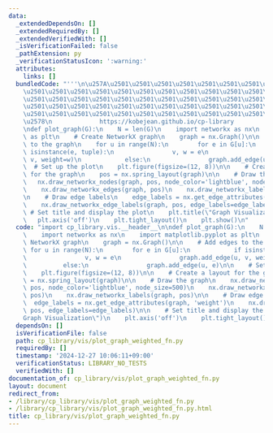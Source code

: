 ```yaml
---
data:
  _extendedDependsOn: []
  _extendedRequiredBy: []
  _extendedVerifiedWith: []
  _isVerificationFailed: false
  _pathExtension: py
  _verificationStatusIcon: ':warning:'
  attributes:
    links: []
  bundledCode: "'''\n\u257A\u2501\u2501\u2501\u2501\u2501\u2501\u2501\u2501\u2501\u2501\
    \u2501\u2501\u2501\u2501\u2501\u2501\u2501\u2501\u2501\u2501\u2501\u2501\u2501\
    \u2501\u2501\u2501\u2501\u2501\u2501\u2501\u2501\u2501\u2501\u2501\u2501\u2501\
    \u2501\u2501\u2501\u2501\u2501\u2501\u2501\u2501\u2501\u2501\u2501\u2501\u2501\
    \u2501\u2501\u2501\u2501\u2501\u2501\u2501\u2501\u2501\u2501\u2501\u2501\u2501\
    \u2578\n             https://kobejean.github.io/cp-library               \n'''\n\
    \ndef plot_graph(G):\n    N = len(G)\n    import networkx as nx\n    import matplotlib.pyplot\
    \ as plt\n    # Create NetworkX graph\n    graph = nx.Graph()\n\n    # Add edges\
    \ to the graph\n    for u in range(N):\n        for e in G[u]:\n            if\
    \ isinstance(e, tuple):\n                v, w = e\n                graph.add_edge(u,\
    \ v, weight=w)\n            else:\n                graph.add_edge(u, e)\n\n  \
    \  # Set up the plot\n    plt.figure(figsize=(12, 8))\n\n    # Create a layout\
    \ for the graph\n    pos = nx.spring_layout(graph)\n\n    # Draw the graph\n \
    \   nx.draw_networkx_nodes(graph, pos, node_color='lightblue', node_size=500)\n\
    \    nx.draw_networkx_edges(graph, pos)\n    nx.draw_networkx_labels(graph, pos)\n\
    \n    # Draw edge labels\n    edge_labels = nx.get_edge_attributes(graph, 'weight')\n\
    \    nx.draw_networkx_edge_labels(graph, pos, edge_labels=edge_labels)\n\n   \
    \ # Set title and display the plot\n    plt.title(\"Graph Visualization\")\n \
    \   plt.axis('off')\n    plt.tight_layout()\n    plt.show()\n"
  code: "import cp_library.vis.__header__\n\ndef plot_graph(G):\n    N = len(G)\n\
    \    import networkx as nx\n    import matplotlib.pyplot as plt\n    # Create\
    \ NetworkX graph\n    graph = nx.Graph()\n\n    # Add edges to the graph\n   \
    \ for u in range(N):\n        for e in G[u]:\n            if isinstance(e, tuple):\n\
    \                v, w = e\n                graph.add_edge(u, v, weight=w)\n  \
    \          else:\n                graph.add_edge(u, e)\n\n    # Set up the plot\n\
    \    plt.figure(figsize=(12, 8))\n\n    # Create a layout for the graph\n    pos\
    \ = nx.spring_layout(graph)\n\n    # Draw the graph\n    nx.draw_networkx_nodes(graph,\
    \ pos, node_color='lightblue', node_size=500)\n    nx.draw_networkx_edges(graph,\
    \ pos)\n    nx.draw_networkx_labels(graph, pos)\n\n    # Draw edge labels\n  \
    \  edge_labels = nx.get_edge_attributes(graph, 'weight')\n    nx.draw_networkx_edge_labels(graph,\
    \ pos, edge_labels=edge_labels)\n\n    # Set title and display the plot\n    plt.title(\"\
    Graph Visualization\")\n    plt.axis('off')\n    plt.tight_layout()\n    plt.show()\n"
  dependsOn: []
  isVerificationFile: false
  path: cp_library/vis/plot_graph_weighted_fn.py
  requiredBy: []
  timestamp: '2024-12-27 10:06:11+09:00'
  verificationStatus: LIBRARY_NO_TESTS
  verifiedWith: []
documentation_of: cp_library/vis/plot_graph_weighted_fn.py
layout: document
redirect_from:
- /library/cp_library/vis/plot_graph_weighted_fn.py
- /library/cp_library/vis/plot_graph_weighted_fn.py.html
title: cp_library/vis/plot_graph_weighted_fn.py
---
```

